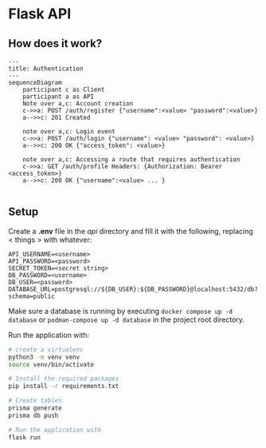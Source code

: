 # Flask API

## How does it work?

```mermaid
---
title: Authentication
---
sequenceDiagram
    participant c as Client
    participant a as API
    Note over a,c: Account creation
    c->>a: POST /auth/register {"username":<value> "password":<value>}
    a-->>c: 201 Created

    note over a,c: Login event
    c->>a: POST /auth/login {"username": <value> "password": <value>}
    a-->>c: 200 OK {"access_token": <value>}

    note over a,c: Accessing a route that requires authentication
    c->>a: GET /auth/profile Headers: {Authorization: Bearer <access_token>}
    a-->>c: 200 OK {"username":<value> ... }


```

## Setup

Create a **.env** file in the _api_ directory and fill it with the following, replacing < things > with whatever:

```shell
API_USERNAME=<username>
API_PASSWORD=<password>
SECRET_TOKEN=<secret string>
DB_PASSWORD=<username>
DB_USER=<password>
DATABASE_URL=postgresql://${DB_USER}:${DB_PASSWORD}@localhost:5432/db?schema=public
```

Make sure a database is running by executing `docker compose up -d database` or `podman-compose up -d database` in the project root directory.

Run the application with:

```sh
# create a virtualenv
python3 -m venv venv
source venv/bin/activate

# Install the required packages
pip install -r requirements.txt

# Create tables
prisma generate
prisma db push

# Run the application with
flask run
```
